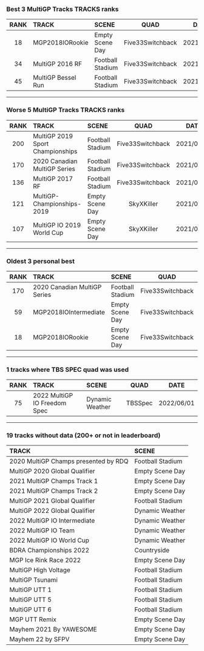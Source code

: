 ### Best 3 MultiGP Tracks TRACKS ranks
|RANK|TRACK|SCENE|QUAD|DATE|
|:---:|:---|:---|:---:|:---:|
|18|MGP2018IORookie|Empty Scene Day|Five33Switchback|2021/07/03|
|34|MultiGP 2016 RF|Football Stadium|Five33Switchback|2021/07/17|
|45|MultiGP Bessel Run|Football Stadium|Five33Switchback|2021/08/02|
---
### Worse 5 MultiGP Tracks TRACKS ranks
|RANK|TRACK|SCENE|QUAD|DATE|
|:---:|:---|:---|:---:|:---:|
|200|MultiGP 2019 Sport Championships|Football Stadium|Five33Switchback|2021/07/21|
|170|2020 Canadian MultiGP Series|Football Stadium|Five33Switchback|2021/03/04|
|136|MultiGP 2017 RF|Football Stadium|Five33Switchback|2021/07/17|
|121|MultiGP-Championships-2019|Empty Scene Day|SkyXKiller|2021/08/25|
|107|MultiGP IO 2019 World Cup|Empty Scene Day|SkyXKiller|2021/08/25|
---
### Oldest 3 personal best
|RANK|TRACK|SCENE|QUAD|DATE|
|:---:|:---|:---|:---:|:---:|
|170|2020 Canadian MultiGP Series|Football Stadium|Five33Switchback|2021/03/04|
|59|MGP2018IOIntermediate|Empty Scene Day|Five33Switchback|2021/07/03|
|18|MGP2018IORookie|Empty Scene Day|Five33Switchback|2021/07/03|
---
### 1 tracks where TBS SPEC quad was used
|RANK|TRACK|SCENE|QUAD|DATE|
|:---:|:---|:---|:---:|:---:|
|75|2022 MultiGP IO Freedom Spec|Dynamic Weather|TBSSpec|2022/06/01|
---
### 19 tracks without data (200+ or not in leaderboard)
|TRACK|SCENE|
|:---|:---|
|2020 MultiGP Champs presented by RDQ|Football Stadium|
|MultiGP 2020 Global Qualifier|Empty Scene Day|
|2021 MultiGP Champs Track 1|Empty Scene Day|
|2021 MultiGP Champs Track 2|Empty Scene Day|
|MultiGP 2021 Global Qualifier|Football Stadium|
|MultiGP 2022 Global Qualifier|Dynamic Weather|
|2022 MultiGP IO Intermediate|Dynamic Weather|
|2022 MultiGP IO Team|Dynamic Weather|
|2022 MultiGP IO World Cup|Dynamic Weather|
|BDRA Championships 2022|Countryside|
|MGP Ice Rink Race 2022|Empty Scene Day|
|MultiGP High Voltage|Football Stadium|
|MultiGP Tsunami|Football Stadium|
|MultiGP UTT 1|Football Stadium|
|MultiGP UTT 5|Football Stadium|
|MultiGP UTT 6|Football Stadium|
|MGP UTT Remix|Empty Scene Day|
|Mayhem 2021 By YAWESOME|Empty Scene Day|
|Mayhem 22 by SFPV|Empty Scene Day|

